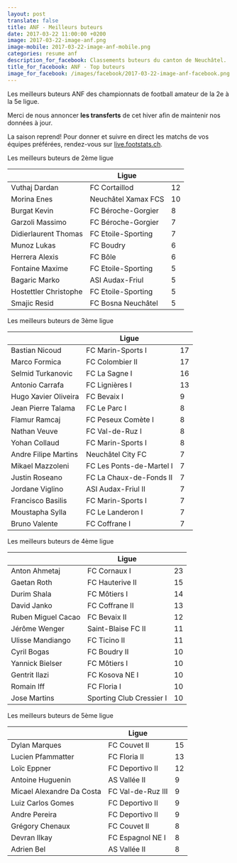 ```yaml
---
layout: post
translate: false
title: ANF - Meilleurs buteurs
date: 2017-03-22 11:00:00 +0200
image: 2017-03-22-image-anf.png
image-mobile: 2017-03-22-image-anf-mobile.png
categories: resume anf
description_for_facebook: Classements buteurs du canton de Neuchâtel.
title_for_facebook: ANF - Top buteurs
image_for_facebook: /images/facebook/2017-03-22-image-anf-facebook.png
---
```

<p>Les meilleurs buteurs ANF des championnats de football amateur de la 2e à la 5e ligue.</p>
<p>Merci de nous annoncer <b>les transferts</b> de cet hiver afin de maintenir nos données à jour.</p>
<p>La saison reprend! Pour donner et suivre en direct les matchs de vos équipes préférées, rendez-vous sur <a href='http://live.footstats.ch'>live.footstats.ch</a>.</p>

<p>Les meilleurs buteurs de 2ème ligue</p><table class="table"><thead><tr><th><i class="fa fa-male"></i></th><th>Ligue</th><th><i class="fa fa-futbol-o"></i></th></tr></thead><tbody><tr><td>Vuthaj Dardan</td><td>FC Cortaillod</td><td>12</td></tr><tr><td>Morina Enes</td><td>Neuchâtel Xamax FCS</td><td>10</td></tr><tr><td>Burgat Kevin</td><td>FC Béroche-Gorgier</td><td>8</td></tr><tr><td>Garzoli Massimo</td><td>FC Béroche-Gorgier</td><td>7</td></tr><tr><td>Didierlaurent Thomas</td><td>FC Etoile-Sporting</td><td>7</td></tr><tr><td>Munoz Lukas</td><td>FC Boudry</td><td>6</td></tr><tr><td>Herrera Alexis</td><td>FC Bôle</td><td>6</td></tr><tr><td>Fontaine Maxime</td><td>FC Etoile-Sporting</td><td>5</td></tr><tr><td>Bagaric Marko</td><td>ASI Audax-Friul</td><td>5</td></tr><tr><td>Hostettler Christophe</td><td>FC Etoile-Sporting</td><td>5</td></tr><tr><td>Smajic Resid</td><td>FC Bosna Neuchâtel</td><td>5</td></tr></tbody></table><p>Les meilleurs buteurs de 3ème ligue</p><table class="table"><thead><tr><th><i class="fa fa-male"></i></th><th>Ligue</th><th><i class="fa fa-futbol-o"></i></th></tr></thead><tbody><tr><td>Bastian Nicoud</td><td>FC Marin-Sports I</td><td>17</td></tr><tr><td>Marco Formica</td><td>FC Colombier II</td><td>17</td></tr><tr><td>Selmid Turkanovic</td><td>FC La Sagne I</td><td>16</td></tr><tr><td>Antonio Carrafa</td><td>FC Lignières I</td><td>13</td></tr><tr><td>Hugo Xavier Oliveira</td><td>FC Bevaix I</td><td>9</td></tr><tr><td>Jean Pierre Talama</td><td>FC Le Parc I</td><td>8</td></tr><tr><td>Flamur Ramcaj</td><td>FC Peseux Comète I</td><td>8</td></tr><tr><td>Nathan Veuve</td><td>FC Val-de-Ruz I</td><td>8</td></tr><tr><td>Yohan Collaud</td><td>FC Marin-Sports I</td><td>8</td></tr><tr><td>Andre Filipe Martins</td><td>Neuchâtel City FC</td><td>7</td></tr><tr><td>Mikael Mazzoleni</td><td>FC Les Ponts-de-Martel I</td><td>7</td></tr><tr><td>Justin Roseano</td><td>FC La Chaux-de-Fonds II</td><td>7</td></tr><tr><td>Jordane Viglino</td><td>ASI Audax-Friul II</td><td>7</td></tr><tr><td>Francisco Basilis</td><td>FC Marin-Sports I</td><td>7</td></tr><tr><td>Moustapha Sylla</td><td>FC Le Landeron I</td><td>7</td></tr><tr><td>Bruno Valente</td><td>FC Coffrane I</td><td>7</td></tr></tbody></table><p>Les meilleurs buteurs de 4ème ligue</p><table class="table"><thead><tr><th><i class="fa fa-male"></i></th><th>Ligue</th><th><i class="fa fa-futbol-o"></i></th></tr></thead><tbody><tr><td>Anton Ahmetaj</td><td>FC Cornaux I</td><td>23</td></tr><tr><td>Gaetan Roth</td><td>FC Hauterive II</td><td>15</td></tr><tr><td>Durim Shala</td><td>FC Môtiers I</td><td>14</td></tr><tr><td>David Janko</td><td>FC Coffrane II</td><td>13</td></tr><tr><td>Ruben Miguel Cacao</td><td>FC Bevaix II</td><td>12</td></tr><tr><td>Jérôme Wenger</td><td>Saint-Blaise FC II</td><td>11</td></tr><tr><td>Ulisse Mandiango</td><td>FC Ticino II</td><td>11</td></tr><tr><td>Cyril Bogas</td><td>FC Boudry II</td><td>10</td></tr><tr><td>Yannick Bielser</td><td>FC Môtiers I</td><td>10</td></tr><tr><td>Gentrit Ilazi</td><td>FC Kosova NE I</td><td>10</td></tr><tr><td>Romain Iff</td><td>FC Floria I</td><td>10</td></tr><tr><td>Jose Martins</td><td>Sporting Club Cressier I</td><td>10</td></tr></tbody></table><p>Les meilleurs buteurs de 5ème ligue</p><table class="table"><thead><tr><th><i class="fa fa-male"></i></th><th>Ligue</th><th><i class="fa fa-futbol-o"></i></th></tr></thead><tbody><tr><td>Dylan Marques</td><td>FC Couvet II</td><td>15</td></tr><tr><td>Lucien Pfammatter</td><td>FC Floria II</td><td>13</td></tr><tr><td>Loïc Eppner</td><td>FC Deportivo II</td><td>12</td></tr><tr><td>Antoine Huguenin</td><td>AS Vallée II</td><td>9</td></tr><tr><td>Micael Alexandre Da Costa</td><td>FC Val-de-Ruz III</td><td>9</td></tr><tr><td>Luiz Carlos Gomes</td><td>FC Deportivo II</td><td>9</td></tr><tr><td>Andre Pereira</td><td>FC Deportivo II</td><td>9</td></tr><tr><td>Grégory Chenaux</td><td>FC Couvet II</td><td>8</td></tr><tr><td>Devran Ilkay</td><td>FC Espagnol NE I</td><td>8</td></tr><tr><td>Adrien Bel</td><td>AS Vallée II</td><td>8</td></tr></tbody></table>